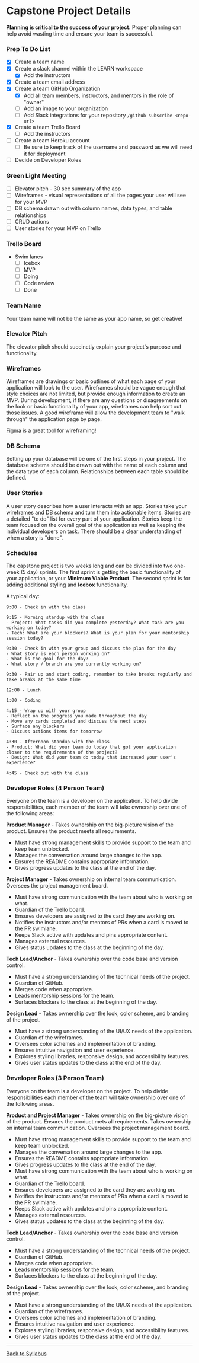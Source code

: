 # Capstone Project Details

**Planning is critical to the success of your project.** Proper planning can help avoid wasting time and ensure your team is successful.

### Prep To Do List
- [x] Create a team name
- [x] Create a slack channel within the LEARN workspace
  - [x] Add the instructors
- [x] Create a team email address
- [x] Create a team GitHub Organization
  - [x] Add all team members, instructors, and mentors in the role of "owner"
  - [ ] Add an image to your organization
  - [ ] Add Slack integrations for your repository `/github subscribe <repo-url>`
- [x] Create a team Trello Board
  - [ ] Add the instructors
- [ ] Create a team Heroku account
  - [ ] Be sure to keep track of the username and password as we will need it for deployment
- [ ] Decide on Developer Roles

### Green Light Meeting
- [ ] Elevator pitch - 30 sec summary of the app
- [ ] Wireframes - visual representations of all the pages your user will see for your MVP
- [ ] DB schema drawn out with column names, data types, and table relationships
- [ ] CRUD actions
- [ ] User stories for your MVP on Trello

### Trello Board
- Swim lanes
  - [ ] Icebox
  - [ ] MVP
  - [ ] Doing
  - [ ] Code review
  - [ ] Done

### Team Name
Your team name will not be the same as your app name, so get creative!

### Elevator Pitch
The elevator pitch should succinctly explain your project's purpose and functionality.

### Wireframes
Wireframes are drawings or basic outlines of what each page of your application will look to the user. Wireframes should be vague enough that style choices are not limited, but provide enough information to create an MVP. During development, if there are any questions or disagreements on the look or basic functionality of your app, wireframes can help sort out those issues. A good wireframe will allow the development team to "walk through" the application page by page.

[Figma](https://www.figma.com/) is a great tool for wireframing!

### DB Schema
Setting up your database will be one of the first steps in your project. The database schema should be drawn out with the name of each column and the data type of each column. Relationships between each table should be defined.

### User Stories
A user story describes how a user interacts with an app. Stories take your wireframes and DB schema and turn them into actionable items. Stories are a detailed "to do" list for every part of your application. Stories keep the team focused on the overall goal of the application as well as keeping the individual developers on task. There should be a clear understanding of when a story is "done".

### Schedules
The capstone project is two weeks long and can be divided into two one-week (5 day) sprints. The first sprint is getting the basic functionality of your application, or your **Minimum Viable Product**. The second sprint is for adding additional styling and **Icebox** functionality.

A typical day:
```
9:00 - Check in with the class

9:15 - Morning standup with the class
- Project: What tasks did you complete yesterday? What task are you working on today?
- Tech: What are your blockers? What is your plan for your mentorship session today?

9:30 - Check in with your group and discuss the plan for the day
- What story is each person working on?
- What is the goal for the day?
- What story / branch are you currently working on?

9:30 - Pair up and start coding, remember to take breaks regularly and take breaks at the same time

12:00 - Lunch

1:00 - Coding

4:15 - Wrap up with your group
- Reflect on the progress you made throughout the day
- Move any cards completed and discuss the next steps
- Surface any blockers
- Discuss actions items for tomorrow

4:30 - Afternoon standup with the class
- Product: What did your team do today that got your application closer to the requirements of the project?
- Design: What did your team do today that increased your user's experience?

4:45 - Check out with the class
```

### Developer Roles (4 Person Team)
Everyone on the team is a developer on the application. To help divide responsibilities, each member of the team will take ownership over one of the following areas:

**Product Manager** - Takes ownership on the big-picture vision of the product. Ensures the product meets all requirements.
- Must have strong management skills to provide support to the team and keep team unblocked.
- Manages the conversation around large changes to the app.
- Ensures the README contains appropriate information.
- Gives progress updates to the class at the end of the day.

**Project Manager** - Takes ownership on internal team communication. Oversees the project management board.
- Must have strong communication with the team about who is working on what.
- Guardian of the Trello board.
- Ensures developers are assigned to the card they are working on.
- Notifies the instructors and/or mentors of PRs when a card is moved to the PR swimlane.
- Keeps Slack active with updates and pins appropriate content.
- Manages external resources.
- Gives status updates to the class at the beginning of the day.

**Tech Lead/Anchor** - Takes ownership over the code base and version control.
- Must have a strong understanding of the technical needs of the project.
- Guardian of GitHub.
- Merges code when appropriate.
- Leads mentorship sessions for the team.
- Surfaces blockers to the class at the beginning of the day.

**Design Lead** - Takes ownership over the look, color scheme, and branding of the project.
- Must have a strong understanding of the UI/UX needs of the application.
- Guardian of the wireframes.
- Oversees color schemes and implementation of branding.
- Ensures intuitive navigation and user experience.
- Explores styling libraries, responsive design, and accessibility features.
- Gives user status updates to the class at the end of the day.

### Developer Roles (3 Person Team)
Everyone on the team is a developer on the project. To help divide responsibilities each member of the team will take ownership over one of the following areas.

**Product and Project Manager** - Takes ownership on the big-picture vision of the product. Ensures the product mets all requirements. Takes ownership on internal team communication. Oversees the project management board.
- Must have strong management skills to provide support to the team and keep team unblocked.
- Manages the conversation around large changes to the app.
- Ensures the README contains appropriate information.
- Gives progress updates to the class at the end of the day.
- Must have strong communication with the team about who is working on what.
- Guardian of the Trello board.
- Ensures developers are assigned to the card they are working on.
- Notifies the instructors and/or mentors of PRs when a card is moved to the PR swimlane.
- Keeps Slack active with updates and pins appropriate content.
- Manages external resources.
- Gives status updates to the class at the beginning of the day.

**Tech Lead/Anchor** - Takes ownership over the code base and version control.
- Must have a strong understanding of the technical needs of the project.
- Guardian of GitHub.
- Merges code when appropriate.
- Leads mentorship sessions for the team.
- Surfaces blockers to the class at the beginning of the day.

**Design Lead** - Takes ownership over the look, color scheme, and branding of the project.
- Must have a strong understanding of the UI/UX needs of the application.
- Guardian of the wireframes.
- Oversees color schemes and implementation of branding.
- Ensures intuitive navigation and user experience.
- Explores styling libraries, responsive design, and accessibility features.
- Gives user status updates to the class at the end of the day.

---
[Back to Syllabus](../README.md#unit-ten-capstone-project-mvp)
